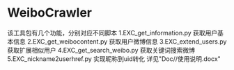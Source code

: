 # WeiboCrawler
该工具包有几个功能，分别对应不同脚本
  1.EXC_get_information.py 获取用户基本信息
  2.EXC_get_weibocontent.py 获取用户微博信息
  3.EXC_extend_users.py 获取扩展相似用户
  4.EXC_get_search_weibo.py 获取关键词搜索微博
  5.EXC_nickname2userhref.py 实现昵称到uid转化
详见"Doc//使用说明.docx"
